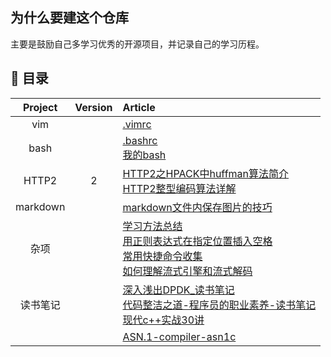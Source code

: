 ## 为什么要建这个仓库

主要是鼓励自己多学习优秀的开源项目，并记录自己的学习历程。

## 📖 目录
| Project | Version | Article |
|:-------:|:-------:|:------|
| vim |  | [.vimrc](https://github.com/gongpingzz/GongPing-Field/blob/dc9a3433253e010634a308ef986d7c5ee7351aeb/content/vim/.vimrc) |
| bash |  | [.bashrc](https://github.com/gongpingzz/GongPing-Field/blob/dc9a3433253e010634a308ef986d7c5ee7351aeb/content/bash/.bashrc) <br> [我的bash](https://github.com/gongpingzz/GongPing-Field/blob/dc9a3433253e010634a308ef986d7c5ee7351aeb/content/bash/%E9%85%8D%E7%BD%AE%E8%87%AA%E5%B7%B1%E7%9A%84%E7%BB%88%E7%AB%AF%E7%95%8C%E9%9D%A2.md) |
| HTTP2 | 2 | [HTTP2之HPACK中huffman算法简介](https://github.com/gongpingzz/GongPing-Field/blob/aed3e676b9d56d412d5e6e86bf5a3d5ffbeba049/content/HTTP2/HTTP2%E4%B8%AD%E5%85%B3%E4%BA%8Ehuffman%E7%AE%97%E6%B3%95%E7%9A%84%E5%BA%94%E7%94%A8.md) <br> [HTTP2整型编码算法详解](https://github.com/gongpingzz/GongPing-Field/blob/dc9a3433253e010634a308ef986d7c5ee7351aeb/content/HTTP2/HTTP2%E4%B8%AD%E6%95%B4%E5%9E%8B%E7%BC%96%E7%A0%81%E7%AE%97%E6%B3%95%E8%AF%A6%E8%A7%A3.md) |
| markdown | | [markdown文件内保存图片的技巧](https://github.com/gongpingzz/GongPing-Field/blob/dc9a3433253e010634a308ef986d7c5ee7351aeb/content/markdown/markdown%E6%96%87%E4%BB%B6%E5%86%85%E4%BF%9D%E5%AD%98%E5%9B%BE%E7%89%87%E7%9A%84%E6%8A%80%E5%B7%A7.md) |
| 杂项 |  | [学习方法总结](https://github.com/gongpingzz/GongPing-Field/blob/dc9a3433253e010634a308ef986d7c5ee7351aeb/content/%E6%9D%82%E9%A1%B9/%E5%AD%A6%E4%B9%A0%E6%96%B9%E6%B3%95%E6%80%BB%E7%BB%93.md) <br> [用正则表达式在指定位置插入空格](https://github.com/gongpingzz/GongPing-Field/blob/dc9a3433253e010634a308ef986d7c5ee7351aeb/content/%E6%9D%82%E9%A1%B9/%E7%94%A8%E6%AD%A3%E5%88%99%E8%A1%A8%E8%BE%BE%E5%BC%8F%E5%9C%A8%E6%8C%87%E5%AE%9A%E4%BD%8D%E7%BD%AE%E6%8F%92%E5%85%A5%E7%A9%BA%E6%A0%BC.md) <br> [常用快捷命令收集](https://github.com/gongpingzz/GongPing-Field/blob/dc9a3433253e010634a308ef986d7c5ee7351aeb/content/%E6%9D%82%E9%A1%B9/%E5%B8%B8%E7%94%A8%E5%BF%AB%E6%8D%B7%E5%91%BD%E4%BB%A4%E6%94%B6%E9%9B%86.md) <br> [如何理解流式引擎和流式解码](https://github.com/gongpingzz/GongPing-Field/blob/dc9a3433253e010634a308ef986d7c5ee7351aeb/content/%E6%9D%82%E9%A1%B9/%E5%A6%82%E4%BD%95%E7%90%86%E8%A7%A3%E6%B5%81%E5%BC%8F%E5%BC%95%E6%93%8E%E5%92%8C%E6%B5%81%E5%BC%8F%E8%A7%A3%E7%A0%81.md) |
| 读书笔记 |  | [深入浅出DPDK_读书笔记](https://github.com/gongpingzz/GongPing-Field/blob/aed3e676b9d56d412d5e6e86bf5a3d5ffbeba049/content/%E8%AF%BB%E4%B9%A6%E7%AC%94%E8%AE%B0/%E6%B7%B1%E5%85%A5%E6%B5%85%E5%87%BADPDK-%E8%AF%BB%E4%B9%A6%E7%AC%94%E8%AE%B0.md) <br> [代码整洁之道-程序员的职业素养-读书笔记](https://github.com/gongpingzz/GongPing-Field/blob/aed3e676b9d56d412d5e6e86bf5a3d5ffbeba049/content/%E8%AF%BB%E4%B9%A6%E7%AC%94%E8%AE%B0/%E4%BB%A3%E7%A0%81%E6%95%B4%E6%B4%81%E4%B9%8B%E9%81%93-%E7%A8%8B%E5%BA%8F%E5%91%98%E7%9A%84%E8%81%8C%E4%B8%9A%E7%B4%A0%E5%85%BB-%E8%AF%BB%E4%B9%A6%E7%AC%94%E8%AE%B0.md)  <br> [现代c++实战30讲](https://github.com/gongpingzz/GongPing-Field/blob/219cb45dc32b4f40b4d0f2e230aff4193bf4ddaa/content/%E8%AF%BB%E4%B9%A6%E7%AC%94%E8%AE%B0/%E7%8E%B0%E4%BB%A3c++%E5%AE%9E%E6%88%9830%E8%AE%B2.md) |
|  |  | [ASN.1-compiler-asn1c](https://github.com/gongpingzz/GongPing-Field/blob/main/content/ASN.1-compiler-asn1c.md) |
